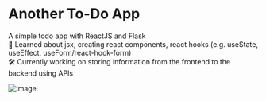 
# Another To-Do App

A simple todo app with ReactJS and Flask
<br> 🌱 Learned about jsx, creating react components, react hooks (e.g. useState, useEffect, useForm/react-hook-form)
<br> 🛠️ Currently working on storing information from the frontend to the backend using APIs

![image](https://github.com/Pauullamm/todo-app/assets/109431478/b1250b35-020e-4211-9192-c351e0cc34da)
